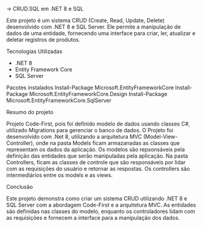 -> CRUD.SQL em .NET 8 e SQL

Este projeto é um sistema CRUD (Create, Read, Update, Delete) desenvolvido com .NET 8 e SQL Server. Ele permite a manipulação de dados de uma entidade, fornecendo uma interface para criar, ler, atualizar e deletar registros de produtos.

Tecnologias Utilizadas
- .NET 8
- Entity Framework Core
- SQL Server

Pacotes instalados
Install-Package Microsoft.EntityFrameworkCore
Install-Package Microsoft.EntityFrameworkCore.Design
Install-Package Microsoft.EntityFrameworkCore.SqlServer



Resumo do projeto

Projeto Code-First, pois foi definido modelo de dados usando classes C#, utilizado Migrations para gerenciar o banco de dados.
O Projeto foi desenvolvido com .Net 8, utilizando a arquitetura MVC (Model-View-Controller), onde na pasta Models ficam armazanadas as classes que representam os dados da aplicação. 
Os modelos são repsonsáveis pela definição das entidades que serão manipuladas pela aplicação.
Na pasta Controllers, ficam as classes de controle que são responsáveis por lidar com as requisições do usuário e retornar as respostas. Os controllers são intermediários entre os models e as views.



Conclusão

Este projeto demonstra como criar um sistema CRUD utilizando .NET 8 e SQL Server com a abordagem Code-First e a arquitetura MVC. As entidades são definidas nas classes do modelo, enquanto os controladores lidam com as requisições e fornecem a interface para a manipulação dos dados.

